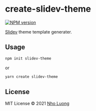 # create-slidev-theme

[![NPM version](https://img.shields.io/npm/v/create-slidev-theme?color=3AB9D4&label=)](https://www.npmjs.com/package/create-slidev-theme)

[Slidev](https://sli.dev) theme template generater.

## Usage

```bash
npm init slidev-theme
```

or

```bash
yarn create slidev-theme
```

## License

MIT License © 2021 [Nho Luong](https://github.com/nholuongut)
